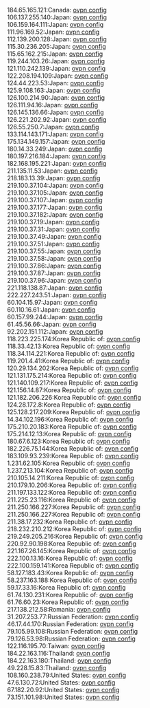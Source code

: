 184.65.165.121:Canada: [ovpn config](vpn/184_65_165_121.ovpn)  
106.137.255.140:Japan: [ovpn config](vpn/106_137_255_140.ovpn)  
106.159.164.111:Japan: [ovpn config](vpn/106_159_164_111.ovpn)  
111.96.169.52:Japan: [ovpn config](vpn/111_96_169_52.ovpn)  
112.139.200.128:Japan: [ovpn config](vpn/112_139_200_128.ovpn)  
115.30.236.205:Japan: [ovpn config](vpn/115_30_236_205.ovpn)  
115.65.162.215:Japan: [ovpn config](vpn/115_65_162_215.ovpn)  
119.244.103.26:Japan: [ovpn config](vpn/119_244_103_26.ovpn)  
121.110.242.139:Japan: [ovpn config](vpn/121_110_242_139.ovpn)  
122.208.194.109:Japan: [ovpn config](vpn/122_208_194_109.ovpn)  
124.44.223.53:Japan: [ovpn config](vpn/124_44_223_53.ovpn)  
125.9.108.163:Japan: [ovpn config](vpn/125_9_108_163.ovpn)  
126.100.214.90:Japan: [ovpn config](vpn/126_100_214_90.ovpn)  
126.111.94.16:Japan: [ovpn config](vpn/126_111_94_16.ovpn)  
126.145.136.66:Japan: [ovpn config](vpn/126_145_136_66.ovpn)  
126.221.202.92:Japan: [ovpn config](vpn/126_221_202_92.ovpn)  
126.55.250.7:Japan: [ovpn config](vpn/126_55_250_7.ovpn)  
133.114.143.171:Japan: [ovpn config](vpn/133_114_143_171.ovpn)  
175.134.149.157:Japan: [ovpn config](vpn/175_134_149_157.ovpn)  
180.14.33.249:Japan: [ovpn config](vpn/180_14_33_249.ovpn)  
180.197.216.184:Japan: [ovpn config](vpn/180_197_216_184.ovpn)  
182.168.195.221:Japan: [ovpn config](vpn/182_168_195_221.ovpn)  
211.135.11.53:Japan: [ovpn config](vpn/211_135_11_53.ovpn)  
218.183.13.39:Japan: [ovpn config](vpn/218_183_13_39.ovpn)  
219.100.37.104:Japan: [ovpn config](vpn/219_100_37_104.ovpn)  
219.100.37.105:Japan: [ovpn config](vpn/219_100_37_105.ovpn)  
219.100.37.107:Japan: [ovpn config](vpn/219_100_37_107.ovpn)  
219.100.37.177:Japan: [ovpn config](vpn/219_100_37_177.ovpn)  
219.100.37.182:Japan: [ovpn config](vpn/219_100_37_182.ovpn)  
219.100.37.19:Japan: [ovpn config](vpn/219_100_37_19.ovpn)  
219.100.37.31:Japan: [ovpn config](vpn/219_100_37_31.ovpn)  
219.100.37.49:Japan: [ovpn config](vpn/219_100_37_49.ovpn)  
219.100.37.51:Japan: [ovpn config](vpn/219_100_37_51.ovpn)  
219.100.37.55:Japan: [ovpn config](vpn/219_100_37_55.ovpn)  
219.100.37.58:Japan: [ovpn config](vpn/219_100_37_58.ovpn)  
219.100.37.86:Japan: [ovpn config](vpn/219_100_37_86.ovpn)  
219.100.37.87:Japan: [ovpn config](vpn/219_100_37_87.ovpn)  
219.100.37.96:Japan: [ovpn config](vpn/219_100_37_96.ovpn)  
221.118.138.87:Japan: [ovpn config](vpn/221_118_138_87.ovpn)  
222.227.243.51:Japan: [ovpn config](vpn/222_227_243_51.ovpn)  
60.104.15.97:Japan: [ovpn config](vpn/60_104_15_97.ovpn)  
60.110.16.61:Japan: [ovpn config](vpn/60_110_16_61.ovpn)  
60.157.99.244:Japan: [ovpn config](vpn/60_157_99_244.ovpn)  
61.45.56.66:Japan: [ovpn config](vpn/61_45_56_66.ovpn)  
92.202.151.112:Japan: [ovpn config](vpn/92_202_151_112.ovpn)  
118.223.225.174:Korea Republic of: [ovpn config](vpn/118_223_225_174.ovpn)  
118.33.42.13:Korea Republic of: [ovpn config](vpn/118_33_42_13.ovpn)  
118.34.114.221:Korea Republic of: [ovpn config](vpn/118_34_114_221.ovpn)  
119.201.4.41:Korea Republic of: [ovpn config](vpn/119_201_4_41.ovpn)  
120.29.134.202:Korea Republic of: [ovpn config](vpn/120_29_134_202.ovpn)  
121.131.175.214:Korea Republic of: [ovpn config](vpn/121_131_175_214.ovpn)  
121.140.109.217:Korea Republic of: [ovpn config](vpn/121_140_109_217.ovpn)  
121.156.14.87:Korea Republic of: [ovpn config](vpn/121_156_14_87.ovpn)  
121.182.206.226:Korea Republic of: [ovpn config](vpn/121_182_206_226.ovpn)  
124.28.172.8:Korea Republic of: [ovpn config](vpn/124_28_172_8.ovpn)  
125.128.217.209:Korea Republic of: [ovpn config](vpn/125_128_217_209.ovpn)  
14.34.102.196:Korea Republic of: [ovpn config](vpn/14_34_102_196.ovpn)  
175.210.20.183:Korea Republic of: [ovpn config](vpn/175_210_20_183.ovpn)  
175.214.12.13:Korea Republic of: [ovpn config](vpn/175_214_12_13.ovpn)  
180.67.6.123:Korea Republic of: [ovpn config](vpn/180_67_6_123.ovpn)  
182.226.75.144:Korea Republic of: [ovpn config](vpn/182_226_75_144.ovpn)  
183.109.93.239:Korea Republic of: [ovpn config](vpn/183_109_93_239.ovpn)  
1.231.62.105:Korea Republic of: [ovpn config](vpn/1_231_62_105.ovpn)  
1.237.213.104:Korea Republic of: [ovpn config](vpn/1_237_213_104.ovpn)  
210.105.14.211:Korea Republic of: [ovpn config](vpn/210_105_14_211.ovpn)  
210.179.10.206:Korea Republic of: [ovpn config](vpn/210_179_10_206.ovpn)  
211.197.133.122:Korea Republic of: [ovpn config](vpn/211_197_133_122.ovpn)  
211.225.23.116:Korea Republic of: [ovpn config](vpn/211_225_23_116.ovpn)  
211.250.166.227:Korea Republic of: [ovpn config](vpn/211_250_166_227.ovpn)  
211.250.166.227:Korea Republic of: [ovpn config](vpn/211_250_166_227.ovpn)  
211.38.17.232:Korea Republic of: [ovpn config](vpn/211_38_17_232.ovpn)  
218.232.210.212:Korea Republic of: [ovpn config](vpn/218_232_210_212.ovpn)  
219.249.205.216:Korea Republic of: [ovpn config](vpn/219_249_205_216.ovpn)  
220.92.90.198:Korea Republic of: [ovpn config](vpn/220_92_90_198.ovpn)  
221.167.26.145:Korea Republic of: [ovpn config](vpn/221_167_26_145.ovpn)  
222.100.13.16:Korea Republic of: [ovpn config](vpn/222_100_13_16.ovpn)  
222.100.159.141:Korea Republic of: [ovpn config](vpn/222_100_159_141.ovpn)  
58.127.183.43:Korea Republic of: [ovpn config](vpn/58_127_183_43.ovpn)  
58.237.163.188:Korea Republic of: [ovpn config](vpn/58_237_163_188.ovpn)  
59.17.33.16:Korea Republic of: [ovpn config](vpn/59_17_33_16.ovpn)  
61.74.130.231:Korea Republic of: [ovpn config](vpn/61_74_130_231.ovpn)  
61.76.60.23:Korea Republic of: [ovpn config](vpn/61_76_60_23.ovpn)  
217.138.212.58:Romania: [ovpn config](vpn/217_138_212_58.ovpn)  
31.207.253.77:Russian Federation: [ovpn config](vpn/31_207_253_77.ovpn)  
46.17.44.170:Russian Federation: [ovpn config](vpn/46_17_44_170.ovpn)  
79.105.99.108:Russian Federation: [ovpn config](vpn/79_105_99_108.ovpn)  
79.126.53.98:Russian Federation: [ovpn config](vpn/79_126_53_98.ovpn)  
122.116.195.70:Taiwan: [ovpn config](vpn/122_116_195_70.ovpn)  
184.22.163.116:Thailand: [ovpn config](vpn/184_22_163_116.ovpn)  
184.22.163.180:Thailand: [ovpn config](vpn/184_22_163_180.ovpn)  
49.228.15.83:Thailand: [ovpn config](vpn/49_228_15_83.ovpn)  
108.160.238.79:United States: [ovpn config](vpn/108_160_238_79.ovpn)  
47.6.130.72:United States: [ovpn config](vpn/47_6_130_72.ovpn)  
67.182.20.92:United States: [ovpn config](vpn/67_182_20_92.ovpn)  
73.151.101.98:United States: [ovpn config](vpn/73_151_101_98.ovpn)  
